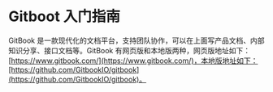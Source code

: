 # Gitboot 入门指南

GitBook 是一款现代化的文档平台，支持团队协作，可以在上面写产品文档、内部知识分享、接口文档等。GitBook 有网页版和本地版两种，网页版地址如下：[https://www.gitbook.com/](https://www.gitbook.com/)，本地版地址如下：[https://github.com/GitbookIO/gitbook](https://github.com/GitbookIO/gitbook)。

